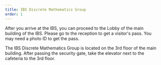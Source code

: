 ```yaml
---
title: IBS Discrete Mathematics Group
order: 1
---
```

After you arrive at the IBS, you can proceed to the Lobby of the main building of the IBS. 
Please go to the reception to get a visitor's pass. You may need a photo ID to get the pass.

The IBS Discrete Mathematics Group is located on the 3rd floor of the main building.
After passing the security gate, take the elevator next to the cafeteria to the 3rd floor.
